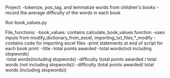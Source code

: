Project:
-tokenize, pos_tag, and lemmatize words from children's books
-record the average difficulty of the words in each book

Run book_values.py


File_functions:
-book_values: contains calculate_book_values function
	-uses inputs from modify_dictionary_from_excel, importing_txt_files,*_modify
	-contains code for importing excel files
	-print statements at end of script for each book  print:
		-title
		-total points awarded
		-total words(not including stopwords)		
		-total words(including stopwords)
		-difficulty (total points awarded / total words	(not including stopwords))
		-difficulty (total points awarded/ total words (including stopwords)) 
	
